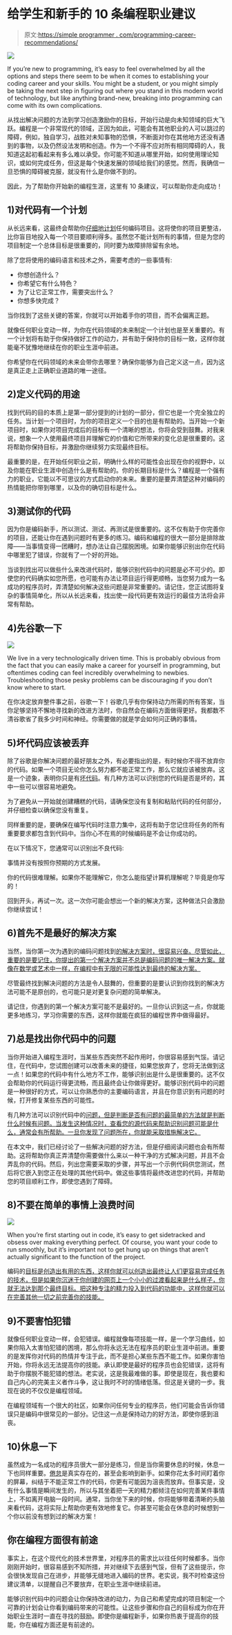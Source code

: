 # 给学生和新手的 10 条编程职业建议

> 原文:[https://simple programmer . com/programming-career-recommendations/](https://simpleprogrammer.com/programming-career-recommendations/)

![](img/76b3c46e62331aa578718dfed551fbda.png)

If you’re new to programming, it’s easy to feel overwhelmed by all the options and steps there seem to be when it comes to establishing your coding career and your skills. You might be a student, or you might simply be taking the next step in figuring out where you stand in this modern world of technology, but like anything brand-new, breaking into programming can come with its own complications.

从找出解决问题的方法到学习创造激励你的目标，开始行动是向未知领域的巨大飞跃。编程是一个非常现代的领域，正因为如此，可能会有其他职业的人可以跳过的障碍，例如，独自学习，战胜对未知事物的恐惧，不断面对你在其他地方还没有遇到的事物，以及仍然设法发明和创造。作为一个不得不应对所有相同障碍的人，我知道这起初看起来有多么难以承受。你可能不知道从哪里开始，如何使用理论知识，或如何完成任务，但这是每个快速发展的领域给我们的感觉。然而，我确信一旦恐惧的障碍被克服，就没有什么是你做不到的。

因此，为了帮助你开始新的编程生涯，这里有 10 条建议，可以帮助你走向成功！

## 1)对代码有一个计划

从长远来看，这最终会帮助你[仔细地计划](https://simpleprogrammer.com/remote-working-habits/)任何编码项目。这将使你的项目更整洁，比你盲目地投入每一个项目要顺利得多。虽然您不能计划所有的事情，但是为您的项目制定一个总体目标是很重要的，同时要为故障排除留有余地。

除了您将使用的编码语言和技术之外，需要考虑的一些事情有:

*   你想创造什么？
*   你希望它有什么特色？
*   为了让它正常工作，需要突出什么？
*   你想多快完成？

当你找到了这些关键的答案，你就可以开始着手你的项目，而不会偏离正题。

就像任何职业变动一样，为你在代码领域的未来制定一个计划也是至关重要的。有一个计划将有助于你保持做好工作的动力，并有助于保持你的目标一致，这样你就能毫不犹豫地继续在你的职业生涯中前进。

你希望你在代码领域的未来会带你去哪里？确保你能够为自己定义这一点，因为这是真正走上正确职业道路的唯一途径。

## 2)定义代码的用途

找到代码的目的本质上是第一部分提到的计划的一部分，但它也是一个完全独立的任务。当计划一个项目时，为你的项目定义一个目的也是有帮助的。当开始一个新项目时，如果你对项目完成后的目标有一个清晰的想法，你将会受到鼓舞。对我来说，想象一个人使用最终项目并理解它的价值和它所带来的变化总是很重要的。这将帮助你保持目标，并激励你继续努力实现最终目标。

最重要的是，在开始任何职业之前，明确什么样的可能性会出现在你的视野中，以及你能在职业生涯中创造什么是有帮助的。你的长期目标是什么？编程是一个强有力的职业，它能以不可思议的方式启动你的未来。重要的是要弄清楚这种对编码的热情能把你带到哪里，以及你的确切目标是什么。

## 3)测试你的代码

因为你是编码新手，所以测试、测试、再测试是很重要的。这不仅有助于你完善你的项目，还能让你在遇到问题时有更多的练习。编码和编程的很大一部分是排除故障——当事情变得一团糟时，想办法让自己摆脱困境。如果你能够识别出你在代码中哪里犯了错误，你就有了一个好的开始。

当谈到找出可以做些什么来改进代码时，能够识别代码中的问题是必不可少的。即使您的代码确实如您所愿，也可能有办法让项目运行得更顺畅，当您努力成为一名成功的程序员时，弄清楚如何解决这些问题是非常重要的。请记住，您正试图将复杂的事情简单化，所以从长远来看，找出使一段代码更有效运行的最佳方法将会非常有帮助。

## 4)先谷歌一下

![](img/e95ff56ee52f6601f8aa111254a7b9cf.png)

We live in a very technologically driven time. This is probably obvious from the fact that you can easily make a career for yourself in programming, but oftentimes coding can feel incredibly overwhelming to newbies. Troubleshooting those pesky problems can be discouraging if you don’t know where to start.

在你决定放弃整件事之前，谷歌一下！谷歌几乎有你保持动力所需的所有答案，当你足够坚持不懈地寻找新的改进方法时，你自然会在编码方面做得更好。我都数不清谷歌省了我多少时间和神经。你需要做的就是学会如何问正确的事情。

## 5)坏代码应该被丢弃

除了谷歌是你解决问题的最好朋友之外，有必要指出的是，有时候你不得不放弃你的代码。如果一个项目无论你怎么努力都不能正常工作，那么它就应该被放弃。这是一个迹象，表明你只是有[坏代码](https://simpleprogrammer.com/clean-code-principles-better-programmer/)。有几种方法可以识别您的代码是否是坏的，其中一些可以很容易地避免。

为了避免从一开始就创建糟糕的代码，请确保您没有复制和粘贴代码的任何部分，并仔细检查以确保您没有重复。

同样重要的是，要确保在编写代码时注意力集中，这将有助于您记住将任务的所有重要要求都包含到代码中。当你心不在焉的时候编码是不会让你成功的。

在以下情况下，您通常可以识别出不良代码:

事情并没有按照你预期的方式发展。

你的代码很难理解。如果你不能理解它，你怎么能指望计算机理解呢？毕竟是你写的！

回到开头，再试一次。这一次你可能会想出一个新的解决方案，这种做法只会激励你继续尝试！

## 6)首先不是最好的解决方案

当然，当你第一次为遇到的编码问题找到[的解决方案时，很容易兴奋。尽管如此，重要的是要记住，你提出的第一个解决方案并不总是编码问题的唯一解决方案。就像在数学或艺术中一样，在编程中有无限的可能性达到最终的解决方案。](https://simpleprogrammer.com/appropriate-solution-selection-pattern/)

尽管最终找到解决问题的方法是令人鼓舞的，但重要的是要认识到你找到的解决方法可能不是原创的，也可能只是对更复杂问题的简单解决。

请记住，你遇到的第一个解决方案可能不是最好的。一旦你认识到这一点，你就能更多地练习，学习你需要的东西，这样你就能在疯狂的编程世界中做得最好。

## 7)总是找出你代码中的问题

当你开始进入编程生涯时，当某些东西突然不起作用时，你很容易感到气馁。请记住，在代码中，您试图创建可以改善未来的捷径，如果您放弃了，您将无法做到这一点！如果您的代码中有什么地方不工作，能够识别出是什么是很重要的。这不仅会帮助你的代码运行得更流畅，而且最终会让你做得更好。能够识别代码中的问题是一种很好的方式，可以让你熟悉你的主要编码语言，并且在你意识到有问题的时候，打开修复某些东西的可能性。

有几种方法可以识别代码中的[问题，但是判断是否有问题的最简单的方法就是判断什么时候有问题。当发生这种情况时，查看您的源代码来帮助识别问题可能是什么，通常会有所帮助。一旦你发现了问题所在，你就能采取措施解决它。](https://simpleprogrammer.com/reduce-software-bugs-quality-code/)

在本文中，我们已经讨论了一些解决问题的好方法，但是仔细阅读问题也会有所帮助。这将帮助你真正弄清楚你需要做什么来以一种干净的方式解决问题，并且不会弄乱你的代码。然后，列出您需要采取的步骤，并写出一个示例代码供您测试，然后将它嵌入到您正在处理的其他代码中。做这些事情将最终改进您的代码，并帮助您的项目顺利工作，即使您遇到了障碍。

## 8)不要在简单的事情上浪费时间

![](img/ea9f78fee96ab22d4aa34d88fc2473fd.png)

When you’re first starting out in code, it’s easy to get sidetracked and obsess over making everything perfect. Of course, you want your code to run smoothly, but it’s important not to get hung up on things that aren’t actually significant to the function of the project.

编码的[目标是创造出有用的东西，这样你就可以创造出最终让人们更容易完成任务的技术，但是如果你沉迷于你创建的网页上一个小小的过渡看起来是什么样子，你就无法达到那个最终目标。把这种专注的精力投入到代码的功能中，这样你就可以在完善其他一切之前完善你的技能。](https://simpleprogrammer.com/coding-programming/)

## 9)不要害怕犯错

就像任何职业变动一样，会犯错误。编程就像每项技能一样，是一个学习曲线，如果你陷入太害怕犯错的困境，那么你将永远无法在程序员的职业生涯中前进。重要的是发挥你对代码的热情并专注于此，而不是担心某些东西不能工作。如果你害怕开始，你将永远无法提高你的技能。承认即使是最好的程序员也会犯错误，这将有助于你摆脱不能犯错的想法。老实说，这是我最难做的事。即使是现在，我也要和自己内心的完美主义者作斗争，这让我时不时的情绪低落。但这是关键的一步。我现在说的不仅仅是编程领域。

在编程领域有一个很大的社区，如果你问任何专业的程序员，他们可能会告诉你错误只是编码中很常见的一部分。记住这一点是保持动力的好方法，即使你感到沮丧。

## 10)休息一下

虽然成为一名成功的程序员很大一部分是练习，但是当你需要休息的时候，休息一下也同样重要。[倦怠](http://www.amazon.com/exec/obidos/ASIN/1984818325/makithecompsi-20)是真实存在的，甚至会影响到新手。如果你花太多时间盯着你的屏幕，纠结于不能正常工作的代码，你更有可能因为沮丧而放弃。但事实是，没有什么事情是瞬间发生的，所以与其坐着把一天的精力都倾注在如何完善某件事情上，不如离开电脑一段时间。通常，当你坐下来的时候，你将能够带着清晰的头脑来看代码，这将实际上帮助你更有效地修复它。你甚至可能会在休息的时候想到一个你以前没有想到过的解决方案！

## 你在编程方面很有前途

事实上，在这个现代化的技术世界里，对程序员的需求比以往任何时候都多。当你刚刚开始时，很容易感到不知所措，并对继续下去感到气馁，但有了这些提示，你会很快发现自己在进步，并能够无缝地进入编码的世界。老实说，我不时检查这份建议清单，以提醒自己不要放弃，在职业生涯中继续前进。

能够识别代码中的问题会让你保持改进的动力，为自己和希望完成的项目制定一个可靠的计划会让你看到编码带来的可能性。让这些步骤和你自己的目标成为你在开始职业生涯时一直在寻找的鼓励。即使你是编程新手，如果你热衷于提高你的技能，你在编程方面还是有前途的。